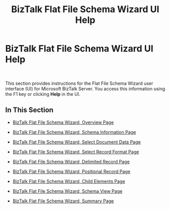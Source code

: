 ﻿---
title: BizTalk Flat File Schema Wizard UI Help
TOCTitle: BizTalk Flat File Schema Wizard UI Help
ms:assetid: 944c8cc6-3488-4498-9533-c764b63d85ca
ms:mtpsurl: https://msdn.microsoft.com/library/Aa577401(v=BTS.80)
ms:contentKeyID: 51529784
ms.date: 08/30/2017
mtps_version: v=BTS.80
---

# BizTalk Flat File Schema Wizard UI Help

 

This section provides instructions for the Flat File Schema Wizard user interface (UI) for Microsoft BizTalk Server. You access this information using the F1 key or clicking **Help** in the UI.

## In This Section

  - [BizTalk Flat File Schema Wizard, Overview Page](biztalk-flat-file-schema-wizard-overview-page.md)

  - [BizTalk Flat File Schema Wizard, Schema Information Page](biztalk-flat-file-schema-wizard-schema-information-page.md)

  - [BizTalk Flat File Schema Wizard, Select Document Data Page](biztalk-flat-file-schema-wizard-select-document-data-page.md)

  - [BizTalk Flat File Schema Wizard, Select Record Format Page](biztalk-flat-file-schema-wizard-select-record-format-page.md)

  - [BizTalk Flat File Schema Wizard, Delimited Record Page](biztalk-flat-file-schema-wizard-delimited-record-page.md)

  - [BizTalk Flat File Schema Wizard, Positional Record Page](biztalk-flat-file-schema-wizard-positional-record-page.md)

  - [BizTalk Flat File Schema Wizard, Child Elements Page](biztalk-flat-file-schema-wizard-child-elements-page.md)

  - [BizTalk Flat File Schema Wizard, Schema View Page](biztalk-flat-file-schema-wizard-schema-view-page.md)

  - [BizTalk Flat File Schema Wizard, Summary Page](biztalk-flat-file-schema-wizard-summary-page.md)

